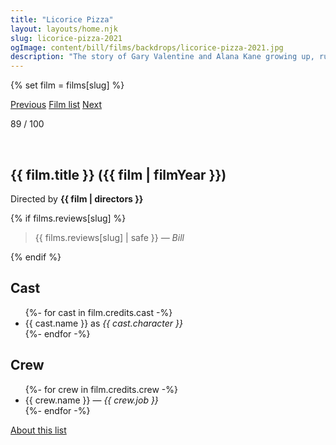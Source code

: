```yaml
---
title: "Licorice Pizza"
layout: layouts/home.njk
slug: licorice-pizza-2021
ogImage: content/bill/films/backdrops/licorice-pizza-2021.jpg
description: "The story of Gary Valentine and Alana Kane growing up, running around and going through the treacherous navigation of first love in the San Fernando Valley, 1973."
---
```


{% set film = films[slug] %}

<nav class="films">
  <a class="prev" href="../house-of-gucci-2021">Previous</a>
  <a href="../">Film list</a>
  <a class="next" href="../the-tragedy-of-macbeth-2021">Next</a>
</nav>

<p>89 / 100</p>

<article class="film slug-licorice-pizza-2021">
  <div class="backdrop-and-poster">
    <img class="poster" src="../films/posters/{{ slug }}.jpg" alt="">
    <img class="backdrop" src="../films/backdrops/{{ slug }}.jpg" alt="">
  </div>

  <h1>{{ film.title }} ({{ film | filmYear }})</h1>

  

  <p class="director">
    Directed by <strong>{{ film | directors }}</strong>
  </p>

  {% if films.reviews[slug] %}
    <blockquote> 
      {{ films.reviews[slug] | safe }} <em>— Bill</em>
    </blockquote> 
  {% endif %}

  <h2>
    Cast
  </h2>
  <ul>
    {%- for cast in film.credits.cast -%}
      <li>
        {{ cast.name }} as <em>{{ cast.character }}</em>
      </li>
    {%- endfor -%}
  </ul>

  <h2>
    Crew
  </h2>
  <ul>
    {%- for crew in film.credits.crew -%}
      <li>
        {{ crew.name }} &mdash; <em>{{ crew.job }}</em>
      </li>
    {%- endfor -%}
  </ul>
</article>
<footer>
  <a href="../about">About this list</a>
</footer>
